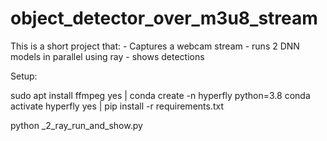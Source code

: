 # object_detector_over_m3u8_stream

This is a short project that:
    - Captures a webcam stream 
    - runs 2 DNN models in parallel using ray 
    - shows detections

Setup:

sudo apt install ffmpeg
yes | conda create -n hyperfly python=3.8
conda activate hyperfly
yes | pip install -r requirements.txt

python _2_ray_run_and_show.py